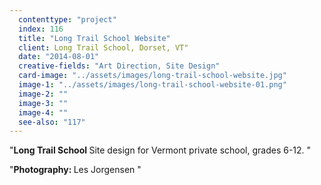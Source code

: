 ```yaml
---
  contenttype: "project"
  index: 116
  title: "Long Trail School Website"
  client: Long Trail School, Dorset, VT"
  date: "2014-08-01"
  creative-fields: "Art Direction, Site Design"
  card-image: "../assets/images/long-trail-school-website.jpg"
  image-1: "../assets/images/long-trail-school-website-01.png"
  image-2: ""
  image-3: ""
  image-4: ""
  see-also: "117"
---
```


<p className=copy_A>"<strong>Long Trail School </strong> Site design for Vermont private school, grades 6-12.
"</p>
<p className=copy_B>"<strong>Photography:  </strong> Les Jorgensen
"</p>
<p className=copy_C></p>
<p className=copy_D></p>
